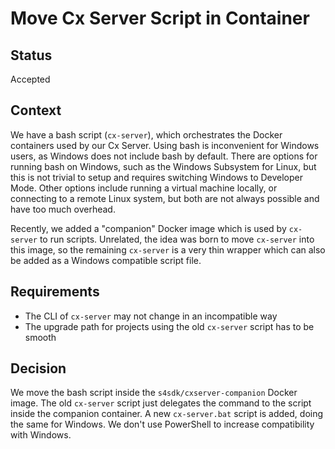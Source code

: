 # Move Cx Server Script in Container

## Status

Accepted

## Context

We have a bash script (`cx-server`), which orchestrates the Docker containers used by our Cx Server.
Using bash is inconvenient for Windows users, as Windows does not include bash by default.
There are options for running bash on Windows, such as the Windows Subsystem for Linux, but this is not trivial to setup and requires switching Windows to Developer Mode.
Other options include running a virtual machine locally, or connecting to a remote Linux system, but both are not always possible and have too much overhead.

Recently, we added a "companion" Docker image which is used by `cx-server` to run scripts.
Unrelated, the idea was born to move `cx-server` into this image, so the remaining `cx-server` is a very thin wrapper which can also be added as a Windows compatible script file.

## Requirements

* The CLI of `cx-server` may not change in an incompatible way
* The upgrade path for projects using the old `cx-server` script has to be smooth

## Decision

We move the bash script inside the `s4sdk/cxserver-companion` Docker image.
The old `cx-server` script just delegates the command to the script inside the companion container.
A new `cx-server.bat` script is added, doing the same for Windows.
We don't use PowerShell to increase compatibility with Windows.
